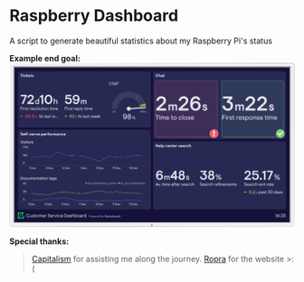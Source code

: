 # Raspberry Dashboard
A script to generate beautiful statistics about my Raspberry Pi's status

**Example end goal:**
<img src="assets/example-dashboard.png">

**Special thanks:**
> [Capitalism](https://github.com/NastyPigz) for assisting me along the journey.
> [Ropra](https://github.com/RopraMMC) for the website >:(
